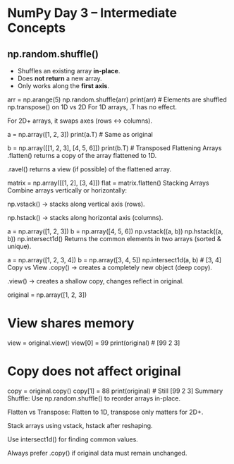 #  NumPy Day 3 – Intermediate Concepts

##  np.random.shuffle()

- Shuffles an existing array **in-place**.
- Does **not return** a new array.
- Only works along the **first axis**.


arr = np.arange(5)
np.random.shuffle(arr)
print(arr)  # Elements are shuffled
np.transpose() on 1D vs 2D
For 1D arrays, .T has no effect.

For 2D+ arrays, it swaps axes (rows ↔ columns).


a = np.array([1, 2, 3])
print(a.T)  # Same as original

b = np.array([[1, 2, 3], [4, 5, 6]])
print(b.T)  # Transposed
 Flattening Arrays
.flatten() returns a copy of the array flattened to 1D.

.ravel() returns a view (if possible) of the flattened array.


matrix = np.array([[1, 2], [3, 4]])
flat = matrix.flatten()
Stacking Arrays
Combine arrays vertically or horizontally:

np.vstack() → stacks along vertical axis (rows).

np.hstack() → stacks along horizontal axis (columns).


a = np.array([1, 2, 3])
b = np.array([4, 5, 6])
np.vstack((a, b))
np.hstack((a, b))
np.intersect1d()
Returns the common elements in two arrays (sorted & unique).


a = np.array([1, 2, 3, 4])
b = np.array([3, 4, 5])
np.intersect1d(a, b)  # [3, 4]
Copy vs View
.copy() → creates a completely new object (deep copy).

.view() → creates a shallow copy, changes reflect in original.


original = np.array([1, 2, 3])

# View shares memory
view = original.view()
view[0] = 99
print(original)  # [99  2  3]

# Copy does not affect original
copy = original.copy()
copy[1] = 88
print(original)  # Still [99  2  3]
Summary
Shuffle: Use np.random.shuffle() to reorder arrays in-place.

Flatten vs Transpose: Flatten to 1D, transpose only matters for 2D+.

Stack arrays using vstack, hstack after reshaping.

Use intersect1d() for finding common values.

Always prefer .copy() if original data must remain unchanged.